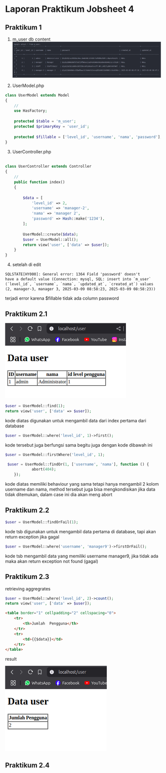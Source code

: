 # Laporan Praktikum Jobsheet 4


## Praktikum 1

1. m_user db content
![m-user-content](./public/img/m-user-db.png)

2. UserModel.php

```php
class UserModel extends Model
{
    //
    use HasFactory;

    protected $table = 'm_user';
    protected $primaryKey = 'user_id';

    protected $fillable = ['level_id', 'username', 'nama', 'password'];
}
```

3. UserController.php
```php

class UserController extends Controller
{
    //
    public function index()
    {

        $data = [
            'level_id' => 2,
            'username' => 'manager-2',
            'nama' => 'manager 2',
            'password' => Hash::make('1234'),
        ];

        UserModel::create($data);
        $user = UserModel::all();
        return view('user', ['data' => $user]);
    }
}
```

4. setelah di edit

```
SQLSTATE[HY000]: General error: 1364 Field 'password' doesn't 
have a default value (Connection: mysql, SQL: insert into `m_user` (`level_id`, `username`, `nama`, `updated_at`, `created_at`) values (2, manager-3, manager 3, 2025-03-09 08:58:23, 2025-03-09 08:58:23))
```
terjadi error karena $fillable tidak ada column password


## Praktikum 2.1

![user-data](./public/img/user-data.png)


```php
$user = UserModel::find(1);
return view('user', ['data' => $user]);
``` 
kode diatas digunakan untuk mengambil data dari index pertama dari database


```php
$user = UserModel::where('level_id', 1)->first();
```
kode tersebut juga berfungsi sama
begitu juga dengan kode dibawah ini

```php
$user = UserModel::firstWhere('level_id', 1);

```

```php
 $user = UserModel::findOr(1, ['username', 'nama'], function () {
            abort(404);
    });
```
kode diatas memiliki behaviour yang sama tetapi hanya mengambil 2 kolom username dan nama, method tersebut juga bisa mengkondisikan jika data tidak ditemukan, dalam case ini dia akan meng abort

## Praktikum 2.2

```php
$user = UserModel::findOrFail(1);
```
kode tsb digunakan untuk mengambil data pertama di database, tapi akan return exception jika gagal

```php
$user = UserModel::where('username', 'manager9')->firstOrFail();
```
kode tsb mengambil data yang memiliki username manager9, jika tidak ada maka akan return exception not found (gagal)


## Praktikum 2.3


retrieving aggregrates

```php
$user = UserModel::where('level_id', 2)->count();
return view('user', ['data' => $user]);
```

```html
<table border="1" cellpadding="2" cellspacing="0">
    <tr>
        <th>Jumlah  Pengguna</th>
    </tr>
    <tr>         
        <td>{{$data}}</td>
    </tr>
</table>
```
result

![agg](./public/img/aggregate-data-user.png)

## Praktikum 2.4